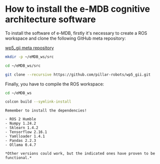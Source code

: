 # How to install the e-MDB cognitive architecture software

To install the software of e-MDB, firstly it's necessary to create a ROS workspace and clone the following GitHub meta repository:

[wp5_gii meta repository](https://github.com/pillar-robots/wp5_gii)

```bash
mkdir -p ~/eMDB_ws/src

cd ~/eMDB_ws/src

git clone --recursive https://github.com/pillar-robots/wp5_gii.git
```

Finally, you have to compile the ROS workspace:

```bash
cd ~/eMDB_ws

colcon build --symlink-install
```

```{note}
Remember to install the dependencies!

- ROS 2 Humble
- Numpy 1.24.2
- Sklearn 1.4.2
- Tensorflow 2.16.1
- Yamlloader 1.4.1
- Pandas 2.2.3
- Ollama 0.4.7

*Other versions could work, but the indicated ones have proven to be functional.*
```

